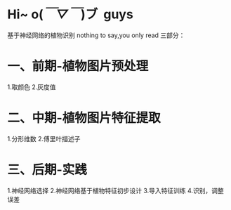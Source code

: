 # Hi~ o(*￣▽￣*)ブ  guys
基于神经网络的植物识别
nothing to say,you only read
三部分：
# 一、前期-植物图片预处理
1.取颜色
2.灰度值
# 二、中期-植物图片特征提取
1.分形维数
2.傅里叶描述子
# 三、后期-实践
1.神经网络选择
2.神经网络基于植物特征初步设计
3.导入特征训练
4.识别，调整误差
